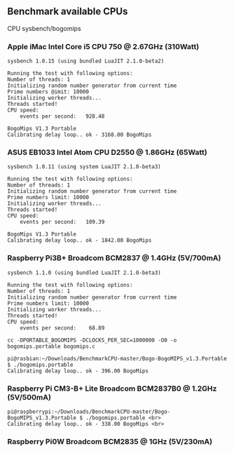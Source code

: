 ## Benchmark available CPUs
CPU sysbench/bogomips

### Apple iMac Intel Core i5 CPU 750  @ 2.67GHz  (310Watt)
```
sysbench 1.0.15 (using bundled LuaJIT 2.1.0-beta2)

Running the test with following options:
Number of threads: 1
Initializing random number generator from current time
Prime numbers @imit: 10000
Initializing worker threads...
Threads started!
CPU speed:
    events per second:   928.48
```
```
BogoMips V1.3 Portable
Calibrating delay loop.. ok - 3168.00 BogoMips
```

### ASUS EB1033 Intel Atom CPU D2550 @ 1.86GHz (65Watt)
```
sysbench 1.0.11 (using system LuaJIT 2.1.0-beta3)

Running the test with following options:
Number of threads: 1
Initializing random number generator from current time
Prime numbers limit: 10000
Initializing worker threads...
Threads started!
CPU speed:
    events per second:   109.39
```
```
BogoMips V1.3 Portable
Calibrating delay loop.. ok - 1842.00 BogoMips
```

### Raspberry Pi3B+ Broadcom BCM2837 @ 1.4GHz (5V/700mA)
```
sysbench 1.1.0 (using bundled LuaJIT 2.1.0-beta3)

Running the test with following options:
Number of threads: 1
Initializing random number generator from current time
Prime numbers limit: 10000
Initializing worker threads...
Threads started!
CPU speed:
    events per second:    68.89
```
```
cc -DPORTABLE_BOGOMIPS -DCLOCKS_PER_SEC=1000000 -O0 -o bogomips.portable bogomips.c

pi@rasbian:~/Downloads/BenchmarkCPU-master/Bogo-BogoMIPS_v1.3.Portable $ ./bogomips.portable 
Calibrating delay loop.. ok - 396.00 BogoMips
```

### Raspberry Pi CM3-B+ Lite Broadcom BCM2837B0 @ 1.2GHz (5V/500mA) <br>
```
pi@raspberrypi:~/Downloads/BenchmarkCPU-master/Bogo-BogoMIPS_v1.3.Portable $ ./bogomips.portable <br>
Calibrating delay loop.. ok - 338.00 BogoMips <br>
```


### Raspberry Pi0W Broadcom BCM2835 @ 1GHz (5V/230mA)
```

```

